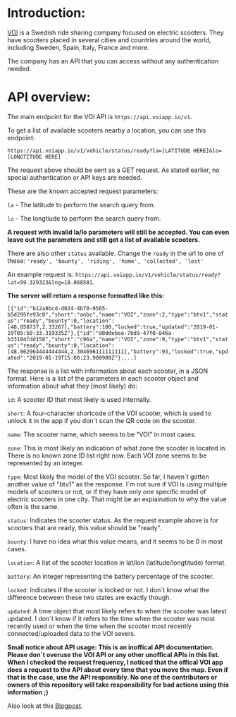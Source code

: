 # Introduction:

[VOI](https://voiscooters.com) is a Swedish ride sharing company focused on electric scooters. They have scooters placed in several cities and countries around the world, including Sweden, Spain, Italy, France and more.

The company has an API that you can access without any authentication needed.

# API overview:

The main endpoint for the VOI API is `https://api.voiapp.io/v1`.

To get a list of available scooters nearby a location, you can use this endpoint:

`https://api.voiapp.io/v1/vehicle/status/ready?la=[LATITUDE HERE]&lo=[LONGTITUDE HERE]`

The request above should be sent as a GET request. As stated earlier, no special authentication or API keys are needed.

These are the known accepted request parameters:

`la` - The latitude to perform the search query from.

`lo` - The longtiude to perform the search query from.

**A request with invalid la/lo parameters will still be accepted. You can even leave out the parameters and still get a list of available scooters.**

There are also other `status` available. Change the `ready` in the url to one of these: `'ready', 'bounty', 'riding', 'home', 'collected', 'lost'`

An example request is: `https://api.voiapp.io/v1/vehicle/status/ready?lat=59.329323&lng=18.068581`.

**The server will return a response formatted like this:**

```[{"id":"b12a8bcd-d024-4b70-9565-b5d295fe93c0","short":"anbc","name":"VOI","zone":2,"type":"btv1","status":"ready","bounty":0,"location":[48.858737,2.33287],"battery":100,"locked":true,"updated":"2019-01-19T05:50:33.319335Z"},{"id":"d0ddebea-7bd9-47f0-846a-b33184fdd158","short":"c96a","name":"VOI","zone":9,"type":"btv1","status":"ready","bounty":0,"location":[48.862964444444444,2.304696111111111],"battery":93,"locked":true,"updated":"2019-01-19T15:00:23.908909Z"},...]```

The response is a list with information about each scooter, in a JSON format. Here is a list of the parameters in each scooter object and information about what they (most likely) do:

`id`: A scooter ID that most likely is used internally.

`short`: A four-character shortcode of the VOI scooter, which is used to unlock it in the app if you don´t scan the QR code on the scooter.

`name`: The scooter name, which seems to be "VOI" in most cases.

`zone`: This is most likely an indication of what zone the scooter is located in. There is no known zone ID list right now. Each VOI zone seems to be represented by an integer.

`type`: Most likely the model of the VOI scooter. So far, I haven´t gotten another value of "btv1" as the response. I´m not sure if VOI is using multiple models of scooters or not, or if they have only one specific model of electric scooters in one city. That might be an explaination to why the value often is the same.

`status`: Indicates the scooter status. As the request example above is for scooters that are ready, this value should be "ready".

`bounty`: I have no idea what this value means, and it seems to be 0 in most cases.

`location`: A list of the scooter location in lat/lon (latitude/longtitude) format.

`battery`: An integer representing the battery percentage of the scooter.

`locked`: Indicates if the scooter is locked or not. I don´t know what the difference between these two states are exactly though.

`updated`: A time object that most likely refers to when the scooter was latest updated. I don´t know if it refers to the time when the scooter was most recently used or when the time when the scooter most recently connected/uploaded data to the VOI severs.

**Small notice about API usage: This is an inoffical API documentation. Please don´t overuse the VOI API or any other unoffical APIs in this list. When I checked the request frequency, I noticed that the offical VOI app does a request to the API about every time that you move the map. Even if that is the case, use the API responsibly. No one of the contributors or owners of this repository will take responsibility for bad actions using this information ;)**

Also look at this [Blogpost](https://medium.com/@h_martos/remote-live-tracking-of-voi-scooters-351689ba3bb9).

